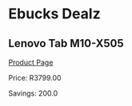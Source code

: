 
# Ebucks Dealz
## Lenovo Tab M10-X505
[Product Page](https://www.ebucks.com/web/shop/productSelected.do?prodId=985214921&catId=853981621)

Price: R3799.00

Savings: 200.0


	
